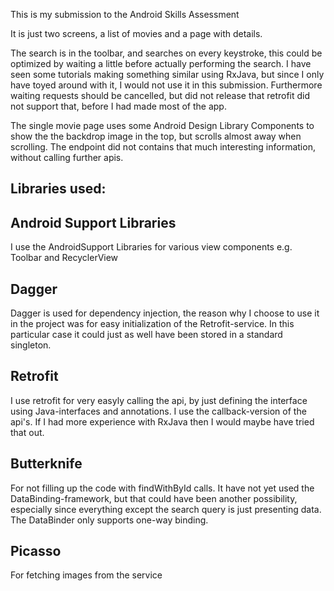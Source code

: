 This is my submission to the Android Skills Assessment

It is just two screens, a list of movies and a page with details.

The search is in the toolbar, and searches on every keystroke, this could be optimized by waiting a little
before actually performing the search. I have seen some tutorials making something similar using RxJava, but since I
only have toyed around with it, I would not use it in this submission. Furthermore waiting requests should be cancelled,
but did not release that retrofit did not support that, before I had made most of the app.

The single movie page uses some Android Design Library Components to show the the backdrop image in
the top, but scrolls almost away when scrolling. The endpoint did not contains that much interesting
information, without calling further apis.


Libraries used:
---------------

Android Support Libraries
-------------------------
I use the AndroidSupport Libraries for various view components e.g. Toolbar and RecyclerView

Dagger
------

Dagger is used for dependency injection, the reason why I choose to use it in the project was for easy
initialization of the Retrofit-service. In this particular case it could just as well have been stored
in a standard singleton.

Retrofit
--------

I use retrofit for very easyly calling the api, by just defining the interface using Java-interfaces
and annotations. I use the callback-version of the api's. If I had more experience with RxJava then
I would maybe have tried that out.

Butterknife
-----------

For not filling up the code with findWithById calls. It have not yet used the DataBinding-framework,
but that could have been another possibility, especially since everything except the search query is
 just presenting data. The DataBinder only supports one-way binding.


Picasso
-------

For fetching images from the service

